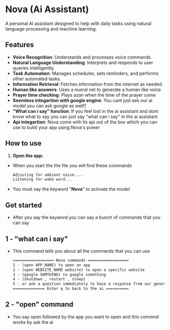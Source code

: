 # Nova (Ai Assistant)

A personal AI assistant designed to help with daily tasks using natural language processing and machine learning.

## Features

- **Voice Recognition**: Understands and processes voice commands.
- **Natural Language Understanding**: Interprets and responds to user queries intelligently.
- **Task Automation**: Manages schedules, sets reminders, and performs other automated tasks.
- **Information Retrieval**: Fetches information from the internet as needed.
- **Human like answers**: Uses a nueral net to generate a human like voice
- **Prayer time checking**: Plays azan when the time of the prayer come
- **Seemless integartion with google engine**: You cant just ask our ai model you can ask google as well!!
- **"What can i say" function**: If you feel lost in the ai assistant and dont know what to say you can just say "what can i say" in the ai assistant
- **Api integartion**: Nova come with its api out of the box which you can use to bulid your app using Nova's power

## How to use

1. **Open the app:**

- When you start the the file you will find these commands

   ```cmd
   Adjusting for ambient noise....
   Listening for wake word...
- You must say the keyword "**Nova**" to activate the model
## Get started
- After you say the keyword you can say a bunch of commands that you can say

##  1 -  "what can i say"

- This command tells you about all the commands that you can use

   ```cmd
   ================== Nova commands ==================
   1 - (open APP_NAME) to open an app
   2 - (open WEBSITE_NAME website) to open a specific website
   3 - (google SOMTHING) to google something
   4 - (shutdown , restart , sleep)
   5 - or ask a question immediately to have a response from our generative ai
   ============== Enter q to back to the ai ==========
##  2 -  "open" command
- You say open followed by the app you want to open and this commnd works by ask the ai 








